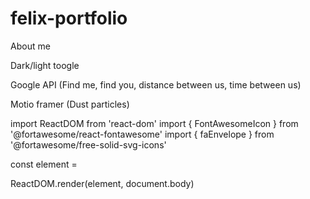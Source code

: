 # felix-portfolio
 About me

Dark/light toogle

Google API (Find me, find you, distance between us, time between us)

Motio framer (Dust particles)





import ReactDOM from 'react-dom'
import { FontAwesomeIcon } from '@fortawesome/react-fontawesome'
import { faEnvelope } from '@fortawesome/free-solid-svg-icons'

const element = <FontAwesomeIcon icon={faEnvelope} />

ReactDOM.render(element, document.body)
